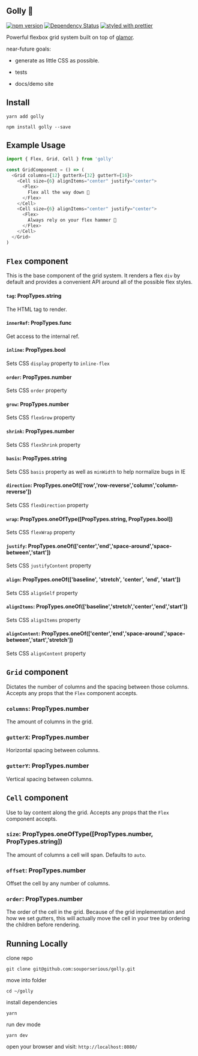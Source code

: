 ## Golly 👻

[![npm version](https://badge.fury.io/js/golly.svg)](https://badge.fury.io/js/golly)
[![Dependency Status](https://david-dm.org/souporserious/golly.svg)](https://david-dm.org/souporserious/golly)
[![styled with prettier](https://img.shields.io/badge/styled_with-prettier-ff69b4.svg)](https://github.com/prettier/prettier)

Powerful flexbox grid system built on top of [glamor](https://github.com/threepointone/glamor).

near-future goals:

- generate as little CSS as possible.

- tests

- docs/demo site

## Install

`yarn add golly`

`npm install golly --save`


## Example Usage

```js
import { Flex, Grid, Cell } from 'golly'

const GridComponent = () => (
  <Grid columns={12} gutterX={32} gutterY={16}>
    <Cell size={6} alignItems="center" justify="center">
      <Flex>
        Flex all the way down 🐢
      </Flex>
    </Cell>
    <Cell size={6} alignItems="center" justify="center">
      <Flex>
        Always rely on your flex hammer 🔨
      </Flex>
    </Cell>
  </Grid>
)
```

## `Flex` component

This is the base component of the grid system. It renders a flex `div` by default and provides a convenient API around all of the possible flex styles.

#### `tag`: PropTypes.string

The HTML tag to render.

#### `innerRef`: PropTypes.func

Get access to the internal ref.

#### `inline`: PropTypes.bool

Sets CSS `display` property to `inline-flex`

#### `order`: PropTypes.number

Sets CSS `order` property

#### `grow`: PropTypes.number

Sets CSS `flexGrow` property

#### `shrink`: PropTypes.number

Sets CSS `flexShrink` property

#### `basis`: PropTypes.string

Sets CSS `basis` property as well as `minWidth` to help normalize bugs in IE

#### `direction`: PropTypes.oneOf(['row','row-reverse','column','column-reverse'])

Sets CSS `flexDirection` property

#### `wrap`: PropTypes.oneOfType([PropTypes.string, PropTypes.bool])

Sets CSS `flexWrap` property

#### `justify`: PropTypes.oneOf(['center','end','space-around','space-between','start'])

Sets CSS `justifyContent` property

#### `align`: PropTypes.oneOf(['baseline', 'stretch', 'center', 'end', 'start'])

Sets CSS `alignSelf` property

#### `alignItems`: PropTypes.oneOf(['baseline','stretch','center','end','start'])

Sets CSS `alignItems` property

#### `alignContent`: PropTypes.oneOf(['center','end','space-around','space-between','start','stretch'])

Sets CSS `alignContent` property

## `Grid` component

Dictates the number of columns and the spacing between those columns. Accepts any props that the `Flex` component accepts.

### `columns`: PropTypes.number

The amount of columns in the grid.

### `gutterX`: PropTypes.number

Horizontal spacing between columns.

### `gutterY`: PropTypes.number

Vertical spacing between columns.

## `Cell` component

Use to lay content along the grid. Accepts any props that the `Flex` component accepts.

### `size`: PropTypes.oneOfType([PropTypes.number, PropTypes.string])

The amount of columns a cell will span. Defaults to `auto`.

### `offset`: PropTypes.number

Offset the cell by any number of columns.

### `order`: PropTypes.number

The order of the cell in the grid. Because of the grid implementation and how we set gutters, this will actually move the cell in your tree by ordering the children before rendering.

## Running Locally

clone repo

`git clone git@github.com:souporserious/golly.git`

move into folder

`cd ~/golly`

install dependencies

`yarn`

run dev mode

`yarn dev`

open your browser and visit: `http://localhost:8080/`

